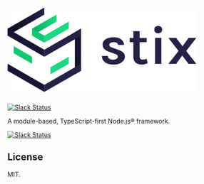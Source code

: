 # ![Stix](./stix.svg)

[![Slack Status](https://spoonx-slack.herokuapp.com/badge.svg)](https://spoonx-slack.herokuapp.com)

A module-based, TypeScript-first Node.js® framework.

[![Slack Status](https://spoonx-slack.herokuapp.com/badge.svg)](https://spoonx-slack.herokuapp.com)

## License

MIT.

